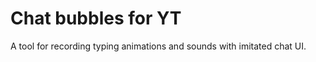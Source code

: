 Chat bubbles for YT
==================

A tool for recording typing animations and sounds with imitated chat UI.
